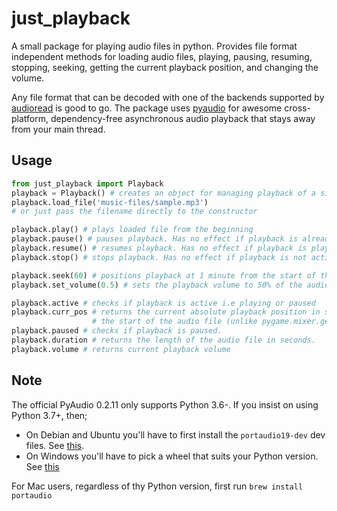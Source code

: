 
just_playback
=========
A small package for playing audio files in python. Provides file format independent methods for loading audio files, playing, pausing, resuming, stopping, seeking, getting the current playback position, and changing the volume.

Any file format that can be decoded with one of the backends supported by [audioread](https://github.com/beetbox/audioread) is good to go. The package uses [pyaudio](https://github.com/jleb/pyaudio) for awesome cross-platform, dependency-free asynchronous audio playback that stays away from your main thread.

Usage
-------------
``` python
from just_playback import Playback
playback = Playback() # creates an object for managing playback of a single audio file
playback.load_file('music-files/sample.mp3')
# or just pass the filename directly to the constructor

playback.play() # plays loaded file from the beginning
playback.pause() # pauses playback. Has no effect if playback is already paused
playback.resume() # resumes playback. Has no effect if playback is playing
playback.stop() # stops playback. Has no effect if playback is not active

playback.seek(60) # positions playback at 1 minute from the start of the audio file
playback.set_volume(0.5) # sets the playback volume to 50% of the audio file's original value

playback.active # checks if playback is active i.e playing or paused
playback.curr_pos # returns the current absolute playback position in seconds from 
				  #	the start of the audio file (unlike pygame.mixer.get_pos). 
playback.paused # checks if playback is paused.
playback.duration # returns the length of the audio file in seconds. 
playback.volume # returns current playback volume
```

Note
--------
The official PyAudio 0.2.11 only supports Python 3.6-.  If you insist on using Python 3.7+, then;

 - On Debian and Ubuntu you'll have to first install the `portaudio19-dev` dev files. See [this](https://stackoverflow.com/a/54396790/8925535).
 - On Windows you'll have to pick a wheel that suits your Python version. See [this](https://stackoverflow.com/a/55630212/8925535)

For Mac users, regardless of thy Python version, first run `brew install portaudio`